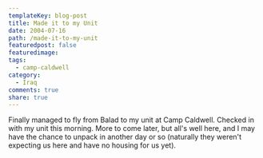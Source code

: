 ```yaml
---
templateKey: blog-post
title: Made it to my Unit
date: 2004-07-16
path: /made-it-to-my-unit
featuredpost: false
featuredimage:
tags:
  - camp-caldwell
category:
  - Iraq
comments: true
share: true
---
```


Finally managed to fly from Balad to my unit at Camp Caldwell. Checked in with my unit this morning. More to come later, but all's well here, and I may have the chance to unpack in another day or so (naturally they weren't expecting us here and have no housing for us yet).
